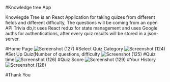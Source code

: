 #Knowledge tree App

Knowlegde Tree is an React Application for taking quizes from different fields and different difficulty, The questions will be coming from an open API Trivia db,it uses React redux for state management and uses Google auths for authentications, after every quiz results will be stored in a json-server.


#Home Page
![Screenshot (127)](https://user-images.githubusercontent.com/71209569/185733212-f6af381b-16ec-4d9c-9ffd-4e81cec55cea.png)
#Select Quiz Category
![Screenshot (124)](https://user-images.githubusercontent.com/71209569/185733048-d1ba695e-80f9-402e-960e-14ad448b9132.png)
#Set Up Quiz(Number of questions, difficulty
![Screenshot (125)](https://user-images.githubusercontent.com/71209569/185733054-340441f4-5351-4dd2-ab58-19de3abea275.png)
#Quiz time
![Screenshot (126)](https://user-images.githubusercontent.com/71209569/185733059-cbb55eeb-c136-4cc0-aba9-58fbaa24e878.png)
#Quiz Score
![Screenshot (129)](https://user-images.githubusercontent.com/71209569/185733264-7e376c91-5823-4061-936f-d15384ecd76d.png)
#Your History
![Screenshot (128)](https://user-images.githubusercontent.com/71209569/185733284-e4449082-41ac-4a65-af86-e35b4101d8d8.png)


#Thank You
